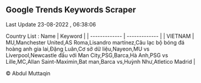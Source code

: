 

## Google Trends Keywords Scraper 
 
Last Update 23-08-2022 , 06:38:06

Country List :
 Name  | Keyword |
| ------------- | ------------- |
| VIETNAM | MU,Manchester United,AS Roma,Lisandro martínez,Câu lạc bộ bóng đá hoàng anh gia lai,Đặng Luân,Cơ sở dữ liệu,Nayeon,MU vs Liverpool,Newcastle đấu với Man City,PSG,Barca,Hà Anh,PSG vs Lille,MC,Allan Saint-Maximin,Bat man,Barca vs,Huỳnh Như,Atletico Madrid |



© Abdul Muttaqin 
